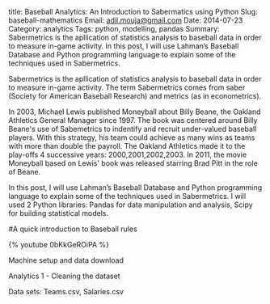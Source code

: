 title: Baseball Analytics: An Introduction to Sabermatics using Python
Slug: baseball-mathematics
Email: adil.mouja@gmail.com
Date: 2014-07-23
Category: analytics
Tags: python, modelling, pandas
Summary: Sabermetrics is the apllication of statistics analysis to baseball data in order to measure in-game activity. In this post, I will use Lahman’s Baseball Database and Python programming language to explain some of the techniques used in Sabermetrics.


Sabermetrics is the apllication of statistics analysis to baseball data in order to measure in-game activity. The term Sabermetrics comes from saber (Society for American Baseball Research) and metrics (as in econometrics).

In 2003, Michael Lewis published Moneyball about Billy Beane, the Oakland Athletics General Manager since 1997. The book was centered around Billy Beane's use of Sabemetrics to indentify and recruit under-valued baseball players. With this strategy, his team could achieve as many wins as teams with more than double the payroll. The  Oakland Athletics made it to the play-offs 4 successive years: 2000,2001,2002,2003. In 2011, the movie Moneyball based on Lewis' book was released starring Brad Pitt in the role of Beane.

In this post, I will use Lahman’s Baseball Database and Python programming language to explain some of the techniques used in Sabermetrics. I will used 2 Python libraries: Pandas for data manipulation and analysis, Scipy for building statistical models.

#A quick introduction to Baseball rules

{% youtube 0bKkGeROiPA %}


Machine setup and data download

Analytics 1 - Cleaning the dataset

Data sets: Teams.csv, Salaries.csv



